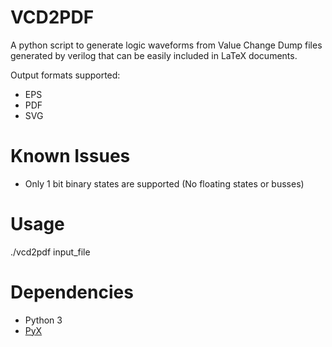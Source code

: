 # VCD2PDF
A python script to generate logic waveforms from Value Change Dump
files generated by verilog that can be easily included in LaTeX documents.

Output formats supported:
- EPS
- PDF
- SVG

# Known Issues
- Only 1 bit binary states are supported (No floating states or busses)

# Usage
./vcd2pdf input_file

# Dependencies
- Python 3
- [PyX](http://pyx.sourceforge.net/)

